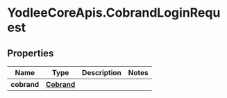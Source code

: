 # YodleeCoreApis.CobrandLoginRequest

## Properties
Name | Type | Description | Notes
------------ | ------------- | ------------- | -------------
**cobrand** | [**Cobrand**](Cobrand.md) |  | 
